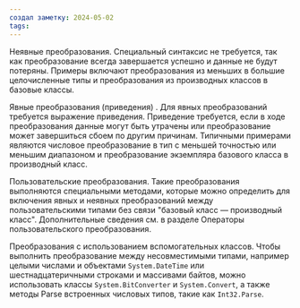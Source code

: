 ```yaml
---
создал заметку: 2024-05-02
tags:
---
```

Неявные преобразования. Специальный синтаксис не требуется, так как преобразование всегда завершается успешно и данные не будут потеряны. Примеры включают преобразования из меньших в большие целочисленные типы и преобразования из производных классов в базовые классы.

Явные преобразования (приведения) . Для явных преобразований требуется выражение приведения. Приведение требуется, если в ходе преобразования данные могут быть утрачены или преобразование может завершиться сбоем по другим причинам. Типичными примерами являются числовое преобразование в тип с меньшей точностью или меньшим диапазоном и преобразование экземпляра базового класса в производный класс.

Пользовательские преобразования. Такие преобразования выполняются специальными методами, которые можно определить для включения явных и неявных преобразований между пользовательскими типами без связи "базовый класс — производный класс". Дополнительные сведения см. в разделе Операторы пользовательского преобразования.

Преобразования с использованием вспомогательных классов. Чтобы выполнить преобразование между несовместимыми типами, например целыми числами и объектами `System.DateTime` или шестнадцатеричными строками и массивами байтов, можно использовать классы `System.BitConverter` и `System.Convert`, а также методы Parse встроенных числовых типов, такие как `Int32.Parse`.
